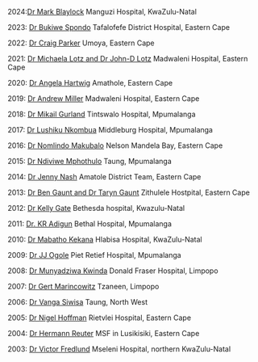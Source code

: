 2024:[Dr Mark Blaylock](/pdfs/Doctor%20of%20the%20Year/Mark%20Blaylock%20Doctor%20of%20the%20Year%202025.pdf) Manguzi Hospital, KwaZulu-Natal

2023: [Dr Bukiwe Spondo](/pdfs/Doctor%20of%20the%20Year/RuDASA%20Award%20winner%202023.pdf) Tafalofefe District Hospital, Eastern Cape

2022: [Dr Craig Parker](/pdfs/Doctor%20of%20the%20Year/RuDASA%20Award%20winner%202022.pdf) Umoya, Eastern Cape

2021: [Dr Michaela Lotz and Dr John-D Lotz](/pdfs/Doctor%20of%20the%20Year/RuDASA%20Award%20winner%202021.pdf) Madwaleni Hospital, Eastern Cape

2020: [Dr Angela Hartwig](/pdfs/Doctor%20of%20the%20Year/RuDASA%20Award%20winner%202020.pdf) Amathole, Eastern Cape

2019: [Dr Andrew Miller](/pdfs/Doctor%20of%20the%20Year/Andrew%20Miller%202019.pdf) Madwaleni Hospital, Eastern Cape

2018: [Dr Mikail Gurland](/pdfs/Doctor%20of%20the%20Year/RuDASA%20Award%20winner%202018.pdf) Tintswalo Hospital, Mpumalanga

2017: [Dr Lushiku Nkombua](/pdfs/Doctor%20of%20the%20Year/RuDASA%20Award%20winner%202017.pdf) Middleburg Hospital, Mpumalanga

2016: [Dr Nomlindo Makubalo](/pdfs/Doctor%20of%20the%20Year/RuDASA%20Award%20winner%202016.pdf) Nelson Mandela Bay, Eastern Cape

2015: [Dr Ndiviwe Mphothulo](/pdfs/Doctor%20of%20the%20Year/RuDASA%20Award%20winner%202015.pdf) Taung, Mpumalanga

2014: [Dr Jenny Nash](pdfs/Doctor%20of%20the%20Year/RuDASA%20Award%20winner%202014.pdf) Amatole District Team, Eastern Cape

2013: [Dr Ben Gaunt and Dr Taryn Gaunt](/pdfs/Doctor%20of%20the%20Year/RuDASA%20Award%20winner%202013.pdf) Zithulele Hostpital, Eastern Cape

2012: [Dr Kelly Gate](/pdfs/Doctor%20of%20the%20Year/RuDASA%20Award%20winner%202012.pdf) Bethesda hospital, Kwazulu-Natal

2011: [Dr. KR Adigun](/pdfs/Doctor%20of%20the%20Year/RuDASA%20Award%20winner%202011.pdf) Bethal Hospital, Mpumalanga

2010: [Dr Mabatho Kekana](/pdfs/Doctor%20of%20the%20Year/RuDASA%20Award%20winner%202010.pdf) Hlabisa Hospital, KwaZulu-Natal

2009: [Dr JJ Ogole](/pdfs/Doctor%20of%20the%20Year/RuDASA%20Award%20winner%202009.pdf) Piet Retief Hospital, Mpumalanga

2008: [Dr Munyadziwa Kwinda](public/pdfs/Doctor%20of%20the%20Year/RuDASA%20Award%20winner%202008.pdf) Donald Fraser Hospital, Limpopo

2007: [Dr Gert Marincowitz](/pdfs/Doctor%20of%20the%20Year/RuDASA%20Award%20winner%202007.pdf) Tzaneen, Limpopo

2006: [Dr Vanga Siwisa](/pdfs/Doctor%20of%20the%20Year/RuDASA%20Award%20winner%202006.pdf) Taung, North West

2005: [Dr Nigel Hoffman](/pdfs/Doctor%20of%20the%20Year/RuDASA%20Award%20winner%202005.pdf) Rietvlei Hospital, Eastern Cape

2004: [Dr Hermann Reuter](/pdfs/Doctor%20of%20the%20Year/RuDASA%20Award%20winner%202004.pdf) MSF in Lusikisiki, Eastern Cape

2003: [Dr Victor Fredlund](/pdfs/Doctor%20of%20the%20Year/RuDASA%20Award%20winner%202003.pdf) Mseleni Hospital, northern KwaZulu-Natal

<!-- This is a comment and is not displayed on the website. Do not alter this text between arrows (->).
    To change the content in this file, simply retype/ copy+paste any text above, as you would in a normal text file/ word document.

    Please refer to the "HOW TO USE" or "HOW TO USE SHORT" files for more information.

    Steps to add an entry:
    1. Save the article/press release statement as a pdf in the folder "public/pdfs/Doctor of the year/", the pdf should have the name "RuDASA Award winner [YEAR OF AWARD].pdf"
    2. Add an entry to the list above with the format:
        YEAR: [NAME](/pdfs/Doctor%20of%20the%20Year/RuDASA%20Award%20winner%20[YEAR].pdf) LOCATION
        * Remember to replace "[YEAR]" at the end of the URL with the year the award was given
 -->
